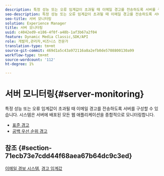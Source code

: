 ```yaml
---
description: 특정 성능 또는 오류 임계값이 초과될 때 이메일 경고를 전송하도록 서버를 구성할 수 있습니다. 시스템은 서버에 배포된 모든 웹 애플리케이션을 종합적으로 모니터링합니다.
seo-description: 특정 성능 또는 오류 임계값이 초과될 때 이메일 경고를 전송하도록 서버를 구성할 수 있습니다. 시스템은 서버에 배포된 모든 웹 애플리케이션을 종합적으로 모니터링합니다.
seo-title: 서버 모니터링
solution: Experience Manager
title: 서버 모니터링
uuid: c4042ed9-e186-4f0f-a48b-1af3b67a2f04
feature: Dynamic Media Classic,SDK/API
role: 개발자,관리자,비즈니스 전문가
translation-type: tm+mt
source-git-commit: 469d1a5c43a972116a8a2efb0de5708800130a99
workflow-type: tm+mt
source-wordcount: '112'
ht-degree: 1%

---
```



# 서버 모니터링{#server-monitoring}

특정 성능 또는 오류 임계값이 초과될 때 이메일 경고를 전송하도록 서버를 구성할 수 있습니다. 시스템은 서버에 배포된 모든 웹 애플리케이션을 종합적으로 모니터링합니다.

* [표준 경고](r-standard-alerts.md)
* [공백 우선 순위 경고](c-heap-space-priority-alert.md)

## 참조 {#section-71ecb73e7cdd44f68aea67b64dc9c3ed}

[이메일 경보 시스템](../../../../is-api/image-serving-api-ref/c-configuration-and-administration/c-server-settings/r-monitoring-and-alerting-system.md#reference-4b604b5f8b014ecca89cf55d8ebb2d39),  [경고 임계값](../../../../is-api/image-serving-api-ref/c-configuration-and-administration/c-server-settings/r-alert-thresholds.md#reference-a77d3f92f456419a878bf18782d38922)
